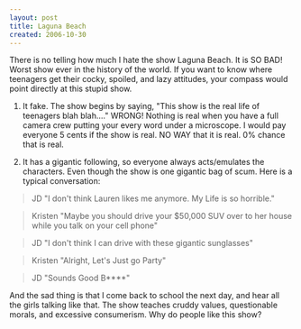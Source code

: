 ```yaml
---
layout: post
title: Laguna Beach
created: 2006-10-30
---
```

There is no telling how much I hate the show Laguna Beach. It is SO BAD! Worst show ever in the history of the world. If you want to know where teenagers get their cocky, spoiled, and lazy attitudes, your compass would point directly at this stupid show.

1) It fake. The show begins by saying, "This show is the real life of teenagers blah blah...." WRONG! Nothing is real when you have a full camera crew putting your every word under a microscope. I would pay everyone 5 cents if the show is real. NO WAY that it is real. 0% chance that is real.

2) It has a gigantic following, so everyone always acts/emulates the characters. Even though the show is one gigantic bag of scum. Here is a typical conversation:

> JD "I don't think Lauren likes me anymore. My Life is so horrible."

> Kristen "Maybe you should drive your $50,000 SUV over to her house while you talk on your cell phone"

> JD "I don't think I can drive with these gigantic sunglasses"

> Kristen "Alright, Let's Just go Party"

> JD "Sounds Good B****"

And the sad thing is that I come back to school the next day, and hear all the girls talking like that. The show teaches cruddy values, questionable morals, and excessive consumerism. Why do people like this show?